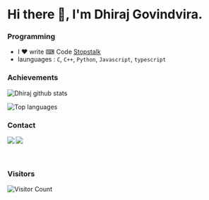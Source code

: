 # Hi there 👋, I'm Dhiraj Govindvira.

### Programming
- I ♥ write ⌨ Code [Stopstalk](https://www.stopstalk.com/user/profile/dhiraj_01)
- launguages : `C`, `C++`, `Python`, `Javascript`, `typescript`

### Achievements
![Dhiraj github stats](https://github-readme-stats.vercel.app/api?username=dhiraj-01&show_icons=true)

![Top languages](https://github-readme-stats.vercel.app/api/top-langs/?username=dhiraj-01&layout=compact&langs_count=6&theme=vue)

### Contact
<a href="https://www.linkedin.com/in/dhiraj-govindvira/" title="Linkedln" target="_blank">
    <img align="left" src="https://img.icons8.com/cute-clipart/64/000000/linkedin.png"/>
</a>
<a href="https://www.instagram.com/dhiraj_1_11/" title="Instagram" target="_blank">
    <img align="left" src="https://img.icons8.com/cute-clipart/64/000000/instagram-new.png"/>
</a>

<br>
<br>
<br>

### Visitors
![Visitor Count](https://profile-counter.glitch.me/Dhiraj-01/count.svg)
<!--
**Dhiraj-01/Dhiraj-01** is a ✨ _special_ ✨ repository because its `README.md` (this file) appears on your GitHub profile.

Here are some ideas to get you started:

- 🔭 I’m currently working on ...
- 🌱 I’m currently learning ...
- 👯 I’m looking to collaborate on ...
- 🤔 I’m looking for help with ...
- 💬 Ask me about ...
- 📫 How to reach me: ...
- 😄 Pronouns: ...
- ⚡ Fun fact: ...
-->

